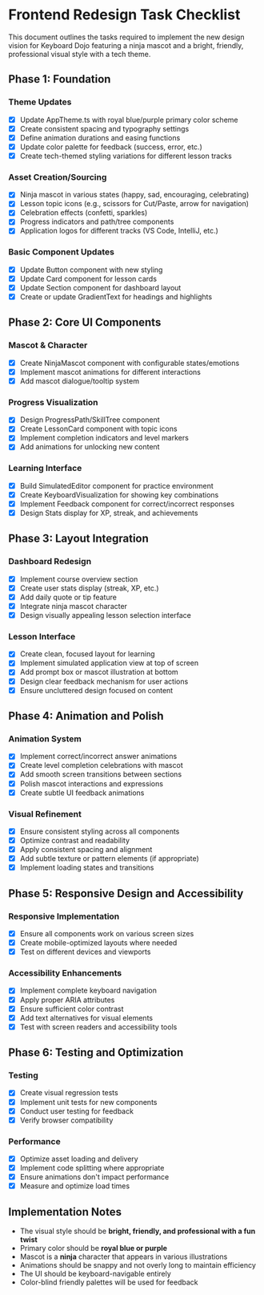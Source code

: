 # Frontend Redesign Task Checklist

This document outlines the tasks required to implement the new design vision for Keyboard Dojo featuring a ninja mascot and a bright, friendly, professional visual style with a tech theme.

## Phase 1: Foundation

### Theme Updates
- [x] Update AppTheme.ts with royal blue/purple primary color scheme
- [x] Create consistent spacing and typography settings
- [x] Define animation durations and easing functions
- [x] Update color palette for feedback (success, error, etc.)
- [x] Create tech-themed styling variations for different lesson tracks

### Asset Creation/Sourcing
- [x] Ninja mascot in various states (happy, sad, encouraging, celebrating)
- [x] Lesson topic icons (e.g., scissors for Cut/Paste, arrow for navigation)
- [x] Celebration effects (confetti, sparkles)
- [x] Progress indicators and path/tree components
- [x] Application logos for different tracks (VS Code, IntelliJ, etc.)

### Basic Component Updates
- [x] Update Button component with new styling
- [x] Update Card component for lesson cards
- [x] Update Section component for dashboard layout
- [x] Create or update GradientText for headings and highlights

## Phase 2: Core UI Components

### Mascot & Character
- [x] Create NinjaMascot component with configurable states/emotions
- [x] Implement mascot animations for different interactions
- [x] Add mascot dialogue/tooltip system

### Progress Visualization
- [x] Design ProgressPath/SkillTree component
- [x] Create LessonCard component with topic icons
- [x] Implement completion indicators and level markers
- [x] Add animations for unlocking new content

### Learning Interface
- [x] Build SimulatedEditor component for practice environment
- [x] Create KeyboardVisualization for showing key combinations
- [x] Implement Feedback component for correct/incorrect responses
- [x] Design Stats display for XP, streak, and achievements

## Phase 3: Layout Integration

### Dashboard Redesign
- [x] Implement course overview section
- [x] Create user stats display (streak, XP, etc.)
- [x] Add daily quote or tip feature
- [x] Integrate ninja mascot character
- [x] Design visually appealing lesson selection interface

### Lesson Interface
- [x] Create clean, focused layout for learning
- [x] Implement simulated application view at top of screen
- [x] Add prompt box or mascot illustration at bottom
- [x] Design clear feedback mechanism for user actions
- [x] Ensure uncluttered design focused on content

## Phase 4: Animation and Polish

### Animation System
- [x] Implement correct/incorrect answer animations
- [x] Create level completion celebrations with mascot
- [x] Add smooth screen transitions between sections
- [x] Polish mascot interactions and expressions
- [x] Create subtle UI feedback animations

### Visual Refinement
- [x] Ensure consistent styling across all components
- [x] Optimize contrast and readability
- [x] Apply consistent spacing and alignment
- [x] Add subtle texture or pattern elements (if appropriate)
- [x] Implement loading states and transitions

## Phase 5: Responsive Design and Accessibility

### Responsive Implementation
- [x] Ensure all components work on various screen sizes
- [x] Create mobile-optimized layouts where needed
- [x] Test on different devices and viewports

### Accessibility Enhancements
- [x] Implement complete keyboard navigation
- [x] Apply proper ARIA attributes
- [x] Ensure sufficient color contrast
- [x] Add text alternatives for visual elements
- [x] Test with screen readers and accessibility tools

## Phase 6: Testing and Optimization

### Testing
- [x] Create visual regression tests
- [x] Implement unit tests for new components
- [x] Conduct user testing for feedback
- [x] Verify browser compatibility

### Performance
- [x] Optimize asset loading and delivery
- [x] Implement code splitting where appropriate
- [x] Ensure animations don't impact performance
- [x] Measure and optimize load times

## Implementation Notes

- The visual style should be **bright, friendly, and professional with a fun twist**
- Primary color should be **royal blue or purple**
- Mascot is a **ninja** character that appears in various illustrations
- Animations should be snappy and not overly long to maintain efficiency
- The UI should be keyboard-navigable entirely
- Color-blind friendly palettes will be used for feedback 